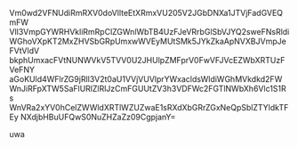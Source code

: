 Vm0wd2VFNUdiRmRXV0doVllteEtXRmxVU205V2JGbDNXa1JTVjFadGVEQmFW
Vll3VmpGYWRHVkliRmRpClZGWnlWbTB4UzFJeVRrbGlSbVJYQ2sweFNsRldi
WGhoVXpKT2MxZHVSbGRpUmxwWVEyMUtSMk5JYkZkaApNVXBJVmpJeFVtVldV
bkphUmxacFVtNUNWVkV5TVV0U2JHUlpZMFprV0FwVFJVcEZWbXRTUzFVeFNY
aGoKUld4WFlrZG9jRll3V2t0aU1VVjVUVlprYWxacldsWldiWGhMVkdkd2FW
WnJiRFpXTW5SaFlURlZlRlJzCmFGUUtZV3h3VDFWc2FGTlNWbXh6Vlc1S1Rs
WnVRa2xYV0hCelZWWldXRTlWZUZwaE1sRXdXbGRrZGxNeQpSblZTYldkTFEy
NXdjbHBuUFQwS0NuZHZaZz09CgpjanY=

uwa